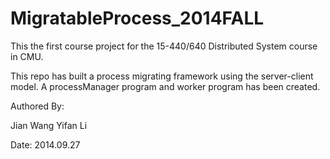 MigratableProcess_2014FALL
==========================

This the first course project for the 15-440/640 Distributed System course in CMU.

This repo has built a process migrating framework using the server-client model.
A processManager program and worker program has been created.

Authored By:

Jian Wang
Yifan Li

Date: 2014.09.27

